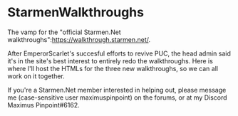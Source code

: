 # StarmenWalkthroughs
The vamp for the "official Starmen.Net walkthroughs":https://walkthrough.starmen.net/.

After EmperorScarlet's succesful efforts to revive PUC, the head admin said it's in the site's best interest to entirely redo the walkthroughs. Here is where I'll host the HTMLs for the three new walkthroughs, so we can all work on it together.

If you're a Starmen.Net member interested in helping out, please message me (case-sensitive user maximuspinpoint) on the forums, or at my Discord Maximus Pinpoint#6162.
